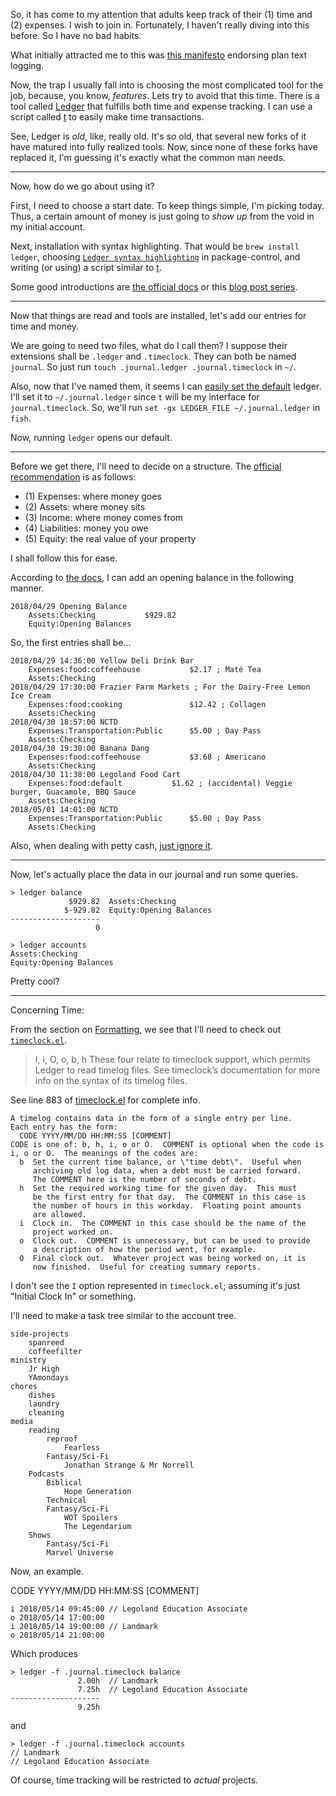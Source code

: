 So, it has come to my attention that adults keep track of their (1) time and (2) expenses. I wish to join in. Fortunately, I haven't really diving into this before. So I have no bad habits. 

What initially attracted me to this was [this manifesto](http://plaintextaccounting.org) endorsing plan text logging. 

Now, the trap I usually fall into is choosing the most complicated tool for the job, because, you know, *features*. Lets try to avoid that this time. There is a tool called [Ledger](https://www.ledger-cli.org) that fulfills both time and expense tracking. I can use a script called [t](https://github.com/nuex/t) to easily make time transactions. 

See, Ledger is *old*, like, really old. It's *so* old, that several new forks of it have matured into fully realized tools. Now, since none of these forks have replaced it, I'm guessing it's exactly what the common man needs. 


- - - 

Now, how do we go about using it? 

First, I need to choose a start date. To keep things simple, I'm picking today. Thus, a certain amount of money is just going to *show up* from the void in my initial account. 

Next, installation with syntax highlighting. That would be `brew install ledger`, choosing [`Ledger syntax highlighting`](https://github.com/moeffju/sublime-ledger-syntax) in package-control, and writing (or using) a script similar to [t](https://github.com/nuex/t). 

Some good introductions are [the official docs](https://www.ledger-cli.org/3.0/doc/ledger3.html) or this [blog post series](https://www.petekeen.net/keeping-finances-with-ledger). 

- - - 

Now that things are read and tools are installed, let's add our entries for time and money. 

We are going to need two files, what do I call them? I suppose their extensions shall be `.ledger` and `.timeclock`. They can both be named `journal`. So just run `touch .journal.ledger .journal.timeclock` in `~/`. 

Also, now that I've named them, it seems I can [easily set the default](https://www.ledger-cli.org/2.6/doc/ledger.html#Environment-variables) ledger. I'll set it to `~/.journal.ledger` since `t` will be my interface for `journal.timeclock`. So, we'll run `set -gx LEDGER_FILE ~/.journal.ledger` in `fish`. 

Now, running `ledger` opens our default. 

---

Before we get there, I'll need to decide on a structure. The [official recommendation](https://www.ledger-cli.org/3.0/doc/ledger3.html#Keeping-a-Journal) is as follows: 

* (1) Expenses: where money goes
* (2) Assets: where money sits
* (3) Income: where money comes from
* (4) Liabilities: money you owe
* (5) Equity: the real value of your property

I shall follow this for ease. 

According to [the docs](https://www.ledger-cli.org/3.0/doc/ledger3.html#Starting-up), I can add an opening balance in the following manner. 

```ledger
2018/04/29 Opening Balance
    Assets:Checking           $929.82
    Equity:Opening Balances
```

So, the first entries shall be...

```ledger
2018/04/29 14:36:00 Yellow Deli Drink Bar
    Expenses:food:coffeehouse           $2.17 ; Maté Tea 
    Assets:Checking
2018/04/29 17:30:00 Frazier Farm Markets ; For the Dairy-Free Lemon Ice Cream 
    Expenses:food:cooking               $12.42 ; Collagen 
    Assets:Checking
2018/04/30 18:57:00 NCTD
    Expenses:Transportation:Public      $5.00 ; Day Pass 
    Assets:Checking
2018/04/30 19:30:00 Banana Dang
    Expenses:food:coffeehouse           $3.68 ; Americano 
    Assets:Checking 
2018/04/30 11:38:00 Legoland Food Cart
    Expenses:food:default           $1.62 ; (accidental) Veggie burger, Guacamole, BBQ Sauce
    Assets:Checking 
2018/05/01 14:01:00 NCTD
    Expenses:Transportation:Public      $5.00 ; Day Pass 
    Assets:Checking
```

Also, when dealing with petty cash, [just ignore it](https://www.ledger-cli.org/3.0/doc/ledger3.html#Dealing-with-Petty-Cash).

---

Now, let's actually place the data in our journal and run some queries. 

```
> ledger balance
             $929.82  Assets:Checking
            $-929.82  Equity:Opening Balances
--------------------
                   0
```

```
> ledger accounts
Assets:Checking
Equity:Opening Balances
```

Pretty cool? 

---

Concerning Time: 

From the section on [Formatting](https://www.ledger-cli.org/3.0/doc/ledger3.html#Journal-Format), we see that I'll need to check out [`timeclock.el`](https://www.emacswiki.org/emacs/timeclock-x.el).

> I, i, O, o, b, h
> These four relate to timeclock support, which permits Ledger to read timelog files. See timeclock’s documentation for more info on the syntax of its timelog files.

See line 883 of [timeclock.el](https://github.com/emacs-mirror/emacs/blob/master/lisp/calendar/timeclock.el) for complete info. 
```
A timelog contains data in the form of a single entry per line.
Each entry has the form:
  CODE YYYY/MM/DD HH:MM:SS [COMMENT]
CODE is one of: b, h, i, o or O.  COMMENT is optional when the code is
i, o or O.  The meanings of the codes are:
  b  Set the current time balance, or \"time debt\".  Useful when
     archiving old log data, when a debt must be carried forward.
     The COMMENT here is the number of seconds of debt.
  h  Set the required working time for the given day.  This must
     be the first entry for that day.  The COMMENT in this case is
     the number of hours in this workday.  Floating point amounts
     are allowed.
  i  Clock in.  The COMMENT in this case should be the name of the
     project worked on.
  o  Clock out.  COMMENT is unnecessary, but can be used to provide
     a description of how the period went, for example.
  O  Final clock out.  Whatever project was being worked on, it is
     now finished.  Useful for creating summary reports.
```

I don't see the `I` option represented in `timeclock.el`; assuming it's just "Initial Clock In" or something. 

I'll need to make a task tree similar to the account tree. 

```
side-projects
    spanreed 
    coffeefilter
ministry
    Jr High 
    YAmondays
chores 
    dishes 
    laundry
    cleaning
media
    reading 
        reproof
            Fearless
        Fantasy/Sci-Fi
            Jonathan Strange & Mr Norrell
    Podcasts 
        Biblical
            Hope Generation
        Technical
        Fantasy/Sci-Fi
            WOT Spoilers 
            The Legendarium
    Shows 
        Fantasy/Sci-Fi
        Marvel Universe
```

Now, an example. 

CODE YYYY/MM/DD HH:MM:SS [COMMENT]
```
i 2018/05/14 09:45:00 // Legoland Education Associate
o 2018/05/14 17:00:00 
i 2018/05/14 19:00:00 // Landmark
o 2018/05/14 21:00:00
```

Which produces

```
> ledger -f .journal.timeclock balance
               2.00h  // Landmark
               7.25h  // Legoland Education Associate
--------------------
               9.25h
```

and 

```
> ledger -f .journal.timeclock accounts
// Landmark
// Legoland Education Associate
```

Of course, time tracking will be restricted to *actual* projects.